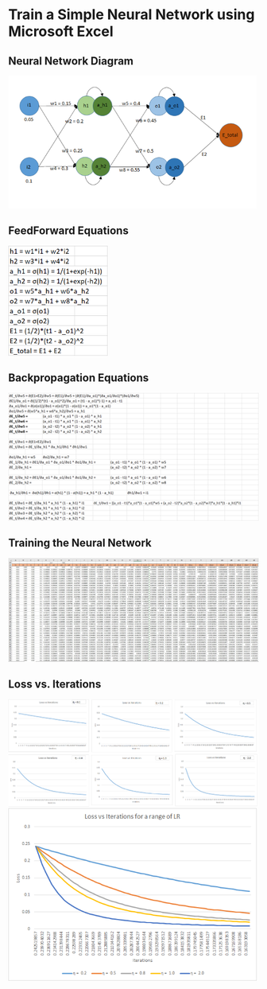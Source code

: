 # Train a Simple Neural Network using Microsoft Excel

## Neural Network Diagram
<img src="./static/NN_diagram.png" width="500"/>

## FeedForward Equations
<img src="./static/FF_equations.png" width="200"/>


## Backpropagation Equations
![](./static/BP_equations.png)

## Training the Neural Network
![](./static/Backprop_2.JPG)

## Loss vs. Iterations
<img src="./static/individual_graphs.png" width="1000"/>
<img src="./static/range_of_LR.png" width="500"/>

